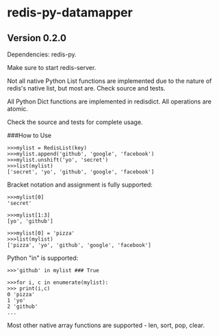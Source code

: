redis-py-datamapper
===================

Version 0.2.0
--------------
Dependencies: redis-py. 

Make sure to start redis-server.

Not all native Python List functions are implemented due to the nature of redis's native list, but most are. Check source and tests.

All Python Dict functions are implemented in redisdict. All operations are atomic.

Check the source and tests for complete usage. 


###How to Use
    
    >>>mylist = RedisList(key)
    >>>mylist.append('github', 'google', 'facebook')
    >>>mylist.unshift('yo', 'secret')
    >>>list(mylist)
    ['secret', 'yo', 'github', 'google', 'facebook']
    
Bracket notation and assignment is fully supported:

    >>>mylist[0]
    'secret'
    
    >>>mylist[1:3]
    [yo', 'github']
    
    >>>mylist[0] = 'pizza'
    >>>list(mylist)
    ['pizza', 'yo', 'github', 'google', 'facebook']

Python "in" is supported:

    >>>'github' in mylist ### True
    
    >>>for i, c in enumerate(mylist):
    >>> print(i,c) 
    0 'pizza'
    1 'yo' 
    2 'github'
    ...

Most other native array functions are supported - len, sort, pop, clear.

